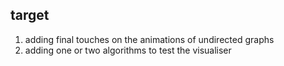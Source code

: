 ## target
1. adding final touches on the animations of undirected graphs
2. adding one or two algorithms to test the visualiser
